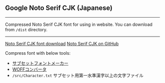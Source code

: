 ## Google Noto Serif CJK (Japanese)
---

Compressed Noto Serif CJK font for using in website.
You can download from `/dist` directory.

---

[Noto Serif CJK font download](https://www.google.com/get/noto)
[Noto Serif CJK on GitHub](https://github.com/googlei18n/noto-cjk)

Compress font with below tools:
- [サブセットフォントメーカー](http://opentype.jp/subsetfontmk.htm)
- [WOFFコンバータ](http://opentype.jp/woffconv.htm)
- `/src/Character.txt` サブセット用第一水準漢字以上の文字ファイル
